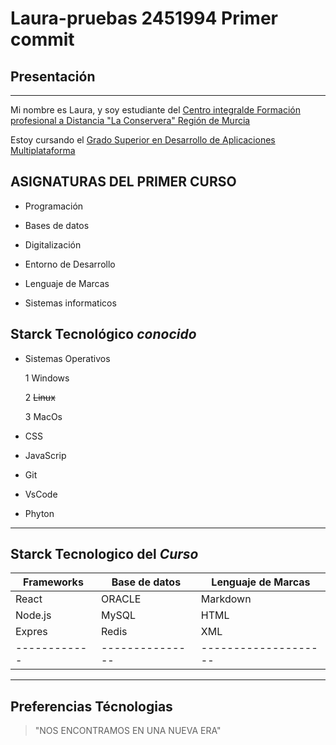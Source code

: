 # Laura-pruebas 2451994 Primer commit

## Presentación
---

Mi  nombre es Laura, y soy estudiante del [Centro integralde Formación profesional a Distancia "La Conservera" Región de Murcia](http://www.fplaconservera.es/)

Estoy cursando el [Grado Superior en Desarrollo de Aplicaciones Multiplataforma](https://llegarasalto.com/guiafp/ciclos/IFC-322.html)

## ASIGNATURAS DEL PRIMER CURSO 

- Programación

- Bases de datos

- Digitalización

- Entorno de Desarrollo

- Lenguaje de Marcas

- Sistemas informaticos

## Starck Tecnológico _conocido_

- Sistemas Operativos

    1 Windows

    2 ~~Linux~~

    3 MacOs

- CSS

- JavaScrip 

- Git

- VsCode

- Phyton

---

## Starck Tecnologico del _Curso_


| Frameworks | Base de datos | Lenguaje de Marcas |
|------------|---------------|--------------------|
| React      | ORACLE        | Markdown           |    
| Node.js    | MySQL         | HTML               | 
| Expres     | Redis         | XML                |    
|------------|---------------|--------------------|

---

## Preferencias Técnologias


> "NOS ENCONTRAMOS EN UNA NUEVA ERA"


